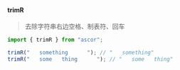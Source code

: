 #### trimR 
> 去除字符串右边空格、制表符、回车

```javascript
import { trimR } from "ascor";

trimR("   something      "); // "   something"
trimR("   some   thing      "); // "   some   thing"
```